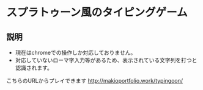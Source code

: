 # スプラトゥーン風のタイピングゲーム

## 説明
- 現在はchromeでの操作しか対応しておりません。
- 対応していないローマ字入力等があるため、表示されている文字列を打つと認識されます。

こちらのURLからプレイできます
http://makioportfolio.work/typingoon/
